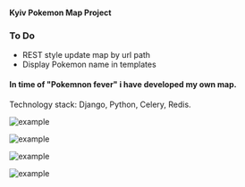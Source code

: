 #### Kyiv Pokemon Map Project


### To Do
- REST style update map by url path
- Display Pokemon name in templates





#### In time of "Pokemnon fever" i have developed my own map.
Technology stack: Django, Python, Celery, Redis.


![example](https://s3-eu-west-1.amazonaws.com/bernatskyys/admin/Screenshot+from+2016-07-26+21%3A27%3A11.png)

![example](https://s3-eu-west-1.amazonaws.com/bernatskyys/admin/Screenshot+from+2016-07-28+15%3A23%3A29.png)

![example](https://s3-eu-west-1.amazonaws.com/bernatskyys/admin/Screenshot+from+2016-07-23+21%3A12%3A36.png)

 
![example](https://s3-eu-west-1.amazonaws.com/bernatskyys/admin/Screenshot+from+2016-07-23+20%3A13%3A57.png)

